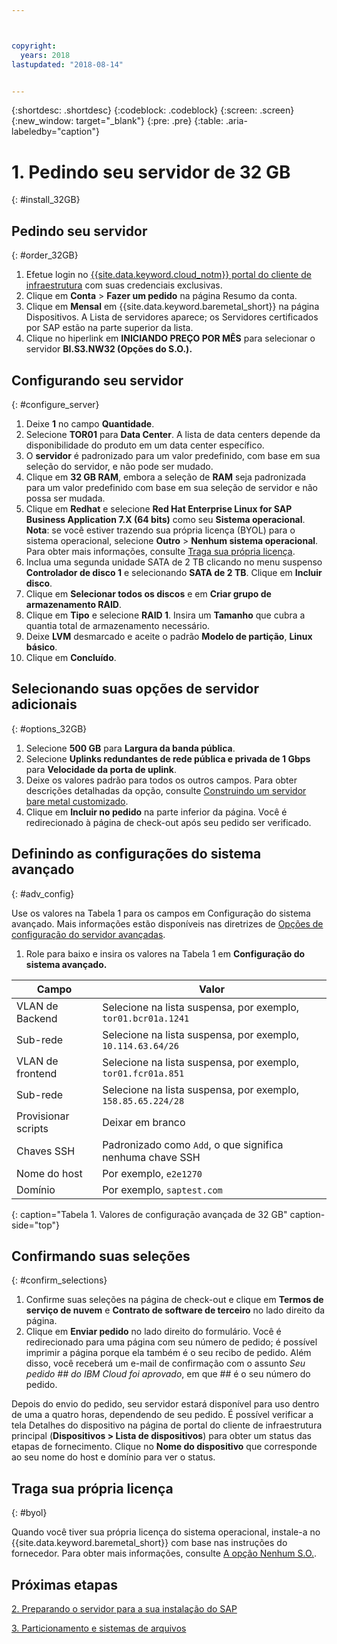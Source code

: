 ```yaml
---



copyright:
  years: 2018
lastupdated: "2018-08-14"


---
```


{:shortdesc: .shortdesc}
{:codeblock: .codeblock}
{:screen: .screen}
{:new_window: target="_blank"}
{:pre: .pre}
{:table: .aria-labeledby="caption"}

# 1. Pedindo seu servidor de 32 GB
{: #install_32GB}

## Pedindo seu servidor
{: #order_32GB}

1. Efetue login no [{{site.data.keyword.cloud_notm}} portal do cliente de infraestrutura](https://control.softlayer.com) com suas credenciais exclusivas.
2. Clique em **Conta** > **Fazer um pedido** na página Resumo da conta.
3. Clique em **Mensal** em {{site.data.keyword.baremetal_short}} na página Dispositivos. A Lista de servidores aparece; os Servidores certificados por SAP estão na parte superior da lista.
4. Clique no hiperlink em **INICIANDO PREÇO POR MÊS** para selecionar o servidor **BI.S3.NW32 (Opções do S.O.).**

## Configurando seu servidor
{: #configure_server}

1. Deixe **1** no campo **Quantidade**.
2. Selecione **TOR01** para **Data Center**. A lista de data centers depende da
disponibilidade do produto em um data center específico.
3. O **servidor** é padronizado para um valor predefinido, com base em sua seleção do servidor, e não pode ser mudado.
4. Clique em **32 GB RAM**, embora a seleção de **RAM** seja padronizada para um valor predefinido com base em sua seleção de servidor e não possa ser mudada.
5. Clique em **Redhat** e selecione **Red Hat Enterprise Linux for SAP Business Application 7.X (64 bits)** como seu **Sistema operacional**. **Nota**: se você estiver trazendo sua própria licença (BYOL) para o sistema operacional, selecione **Outro** > **Nenhum sistema operacional**. Para obter mais informações, consulte [Traga sua própria licença](#byol).
6. Inclua uma segunda unidade SATA de 2 TB clicando no menu suspenso **Controlador de disco 1** e selecionando **SATA de 2 TB**. Clique em **Incluir disco**.
7. Clique em **Selecionar todos os discos** e em **Criar grupo de armazenamento RAID**.
8. Clique em **Tipo** e selecione **RAID 1**. Insira um **Tamanho** que cubra a quantia total de armazenamento necessário.
9. Deixe **LVM** desmarcado e aceite o padrão **Modelo de partição**, **Linux básico**.
10. Clique em **Concluído**.

## Selecionando suas opções de servidor adicionais
{: #options_32GB}

1. Selecione **500 GB** para **Largura da banda pública**.
2.	Selecione **Uplinks redundantes de rede pública e privada de 1 Gbps** para **Velocidade da porta de uplink**.
3. Deixe os valores padrão para todos os outros campos. Para obter descrições detalhadas da opção, consulte [Construindo um servidor bare metal customizado](https://console.bluemix.net/docs/bare-metal/baremetal-provision.html#addl-server-options).
4.	Clique em **Incluir no pedido** na parte inferior da página. Você é redirecionado à página de check-out após seu pedido ser verificado.

## Definindo as configurações do sistema avançado
{: #adv_config}

Use os valores na Tabela 1 para os campos em Configuração do sistema avançado. Mais informações estão disponíveis nas diretrizes de [Opções de configuração do servidor avançadas](https://console.bluemix.net/docs/bare-metal/baremetal-provision.html#adv-system-config).

1. Role para baixo e insira os valores na Tabela 1 em **Configuração do sistema avançado.**

|              Campo               |      Valor                                                           |
| -------------------------------- | -------------------------------------------------------------------- |
|VLAN de Backend                      | Selecione na lista suspensa, por exemplo, `tor01.bcr01a.1241`     |
|Sub-rede                            | Selecione na lista suspensa, por exemplo, `10.114.63.64/26`       |
|VLAN de frontend                     | Selecione na lista suspensa, por exemplo, `tor01.fcr01a.851`      |
|Sub-rede                            | Selecione na lista suspensa, por exemplo, `158.85.65.224/28`      |
|Provisionar scripts                 | Deixar em branco                                                          |
|Chaves SSH                          | Padronizado como `Add`, o que significa nenhuma chave SSH                            |
|Nome do host                          | Por exemplo, `e2e1270`                                               |
|Domínio                            | Por exemplo, `saptest.com`                                           |
{: caption="Tabela 1. Valores de configuração avançada de 32 GB" caption-side="top"}  

## Confirmando suas seleções
{: #confirm_selections}

1. Confirme suas seleções na página de check-out e clique em **Termos de serviço de nuvem** e **Contrato de software de terceiro** no lado direito da página.
2. Clique em **Enviar pedido** no lado direito do formulário. Você é redirecionado para uma página com seu número de pedido; é possível imprimir a página porque ela também é o seu recibo de pedido. Além disso, você receberá um e-mail de
confirmação com o assunto *Seu pedido ## do IBM Cloud foi aprovado*, em que ## é o seu número do pedido.

Depois do envio do pedido, seu servidor estará disponível para uso dentro de uma a quatro horas, dependendo de seu pedido. É possível verificar a tela Detalhes do dispositivo na página de portal do cliente de infraestrutura principal (**Dispositivos > Lista de dispositivos**) para obter um status das etapas de fornecimento. Clique no **Nome do dispositivo** que corresponde ao seu nome do host e domínio para ver o status.

## Traga sua própria licença
{: #byol}

Quando você tiver sua própria licença do sistema operacional, instale-a no {{site.data.keyword.baremetal_short}} com base nas instruções do fornecedor. Para obter mais informações, consulte [A opção Nenhum S.O.](https://console.bluemix.net/docs/bare-metal/introduction-no-os.html#how-to-install-an-operating-system-on-a-no-os-server-).

## Próximas etapas

  [2. Preparando o servidor para
a sua instalação do SAP](/docs/infrastructure/sap-netweaver-rhel-qrg/rhel-prepare-server-32GB.html)

  [3. Particionamento e sistemas de arquivos](/docs/infrastructure/sap-netweaver-rhel-qrg/rhel-partition-32GB.html)
